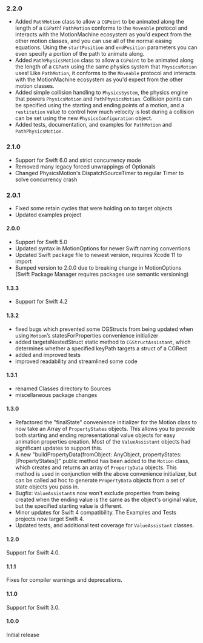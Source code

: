 ### 2.2.0
- Added `PathMotion` class to allow a `CGPoint` to be animated along the length of a `CGPath`! `PathMotion` conforms to the `Moveable` protocol and interacts with the MotionMachine ecosystem as you'd expect from the other motion classes, and you can use all of the normal easing equations. Using the `startPosition` and `endPosition` parameters you can even specify a portion of the path to animate along.
- Added `PathPhysicsMotion` class to allow a `CGPoint` to be animated along the length of a `CGPath` using the same physics system that `PhysicsMotion` uses! Like `PathMotion`, it conforms to the `Moveable` protocol and interacts with the MotionMachine ecosystem as you'd expect from the other motion classes.
- Added simple collision handling to `PhysicsSystem`, the physics engine that powers `PhysicsMotion` and `PathPhysicsMotion`. Collision points can be specified using the starting and ending points of a motion, and a `restitution` value to control how much velocity is lost during a collision can be set using the new `PhysicsConfiguration` object.
- Added tests, documentation, and examples for `PathMotion` and `PathPhysicsMotion`.

### 2.1.0
- Support for Swift 6.0 and strict concurrency mode
- Removed many legacy forced unwrappings of Optionals
- Changed PhysicsMotion's DispatchSourceTimer to regular Timer to solve concurrency crash

### 2.0.1
- Fixed some retain cycles that were holding on to target objects
- Updated examples project

#### 2.0.0
- Support for Swift 5.0
- Updated syntax in MotionOptions for newer Swift naming conventions
- Updated Swift package file to newest version, requires Xcode 11 to import
- Bumped version to 2.0.0 due to breaking change in MotionOptions (Swift Package Manager requires packages use semantic versioning)

#### 1.3.3
- Support for Swift 4.2

#### 1.3.2
- fixed bugs which prevented some CGStructs from being updated when using `Motion`’s statesForProperties convenience initializer
- added targetsNestedStruct static method to `CGStructAssistant`, which determines whether a specified keyPath targets a struct of a CGRect
- added and improved tests
- improved readability and streamlined some code

#### 1.3.1
- renamed Classes directory to Sources
- miscellaneous package changes

#### 1.3.0
- Refactored the "finalState" convenience initializer for the Motion class to now take an Array of `PropertyStates` objects. This allows you to provide both starting and ending representational value objects for easy animation properties creation. Most of the `ValueAssistant` objects had significant updates to support this.
- A new "buildPropertyData(fromObject: AnyObject, propertyStates: [PropertyStates])" public method has been added to the `Motion` class, which creates and returns an array of `PropertyData` objects. This method is used in conjunction with the above convenience initializer, but can be called ad hoc to generate `PropertyData` objects from a set of state objects you pass in.
- Bugfix: `ValueAssistant`s now won't exclude properties from being created when the ending value is the same as the object's original value, but the specified starting value is different.
- Minor updates for Swift 4 compatibility. The Examples and Tests projects now target Swift 4.
- Updated tests, and additional test coverage for `ValueAssistant` classes.

#### 1.2.0
Support for Swift 4.0.

#### 1.1.1
Fixes for compiler warnings and deprecations.

#### 1.1.0
Support for Swift 3.0.

#### 1.0.0
Initial release
